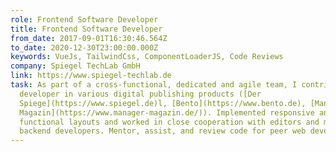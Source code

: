 ```yaml
---
role: Frontend Software Developer
title: Frontend Software Developer
from_date: 2017-09-01T16:30:46.564Z
to_date: 2020-12-30T23:00:00.000Z
keywords: VueJs, TailwindCss, ComponentLoaderJS, Code Reviews
company: Spiegel TechLab GmbH
link: https://www.spiegel-techlab.de
task: As part of a cross-functional, dedicated and agile team, I contribute as
  developer in various digital publishing products ([Der
  Spiege](https://www.spiegel.de)l, [Bento](https://www.bento.de), [Manager
  Magazin](https://www.manager-magazin.de/)). Implemented responsive and
  functional layouts and worked in close cooperation with editors and mobile and
  backend developers. Mentor, assist, and review code for peer web developers.
---
```

